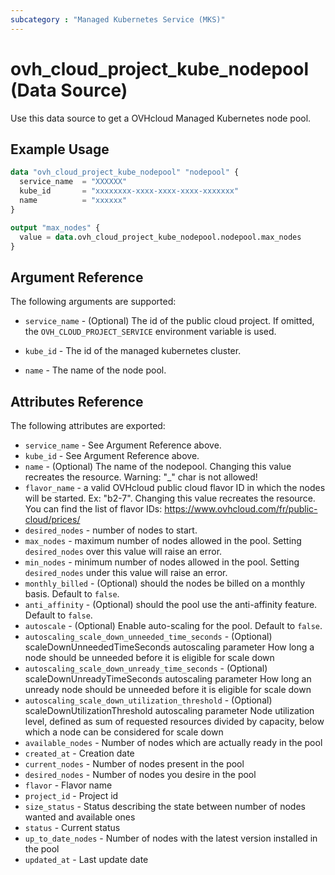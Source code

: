 ```yaml
---
subcategory : "Managed Kubernetes Service (MKS)"
---
```


# ovh_cloud_project_kube_nodepool (Data Source)

Use this data source to get a OVHcloud Managed Kubernetes node pool.

## Example Usage

```terraform
data "ovh_cloud_project_kube_nodepool" "nodepool" {
  service_name  = "XXXXXX"
  kube_id       = "xxxxxxxx-xxxx-xxxx-xxxx-xxxxxxx"
  name          = "xxxxxx"
}

output "max_nodes" {
  value = data.ovh_cloud_project_kube_nodepool.nodepool.max_nodes
}
```

## Argument Reference

The following arguments are supported:

* `service_name` - (Optional) The id of the public cloud project. If omitted, the `OVH_CLOUD_PROJECT_SERVICE` environment variable is used.

* `kube_id` - The id of the managed kubernetes cluster.

* `name` - The name of the node pool.

## Attributes Reference

The following attributes are exported:

* `service_name` - See Argument Reference above.
* `kube_id` - See Argument Reference above.
* `name` - (Optional) The name of the nodepool. Changing this value recreates the resource. Warning: "_" char is not allowed!
* `flavor_name` - a valid OVHcloud public cloud flavor ID in which the nodes will be started. Ex: "b2-7". Changing this value recreates the resource. You can find the list of flavor IDs: https://www.ovhcloud.com/fr/public-cloud/prices/
* `desired_nodes` - number of nodes to start.
* `max_nodes` - maximum number of nodes allowed in the pool. Setting `desired_nodes` over this value will raise an error.
* `min_nodes` - minimum number of nodes allowed in the pool. Setting `desired_nodes` under this value will raise an error.
* `monthly_billed` - (Optional) should the nodes be billed on a monthly basis. Default to `false`.
* `anti_affinity` - (Optional) should the pool use the anti-affinity feature. Default to `false`.
* `autoscale` - (Optional) Enable auto-scaling for the pool. Default to `false`.
* `autoscaling_scale_down_unneeded_time_seconds` - (Optional) scaleDownUnneededTimeSeconds autoscaling parameter How long a node should be unneeded before it is eligible for scale down
* `autoscaling_scale_down_unready_time_seconds` - (Optional) scaleDownUnreadyTimeSeconds autoscaling parameter How long an unready node should be unneeded before it is eligible for scale down
* `autoscaling_scale_down_utilization_threshold` - (Optional) scaleDownUtilizationThreshold autoscaling parameter Node utilization level, defined as sum of requested resources divided by capacity, below which a node can be considered for scale down
* `available_nodes` - Number of nodes which are actually ready in the pool
* `created_at` - Creation date
* `current_nodes` - Number of nodes present in the pool
* `desired_nodes` - Number of nodes you desire in the pool
* `flavor` - Flavor name
* `project_id` - Project id
* `size_status` - Status describing the state between number of nodes wanted and available ones
* `status` - Current status
* `up_to_date_nodes` - Number of nodes with the latest version installed in the pool
* `updated_at` - Last update date
